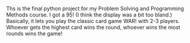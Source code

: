 Ths is the final python project for my Problem Solving and Programming Methods course. I got a 95! (I think the display was a bit too bland.) Basically, it lets you play the classic card game WAR! with 2-3 players. Whoever gets the highest card wins the round, whoever wins the most rounds wins the game! 
